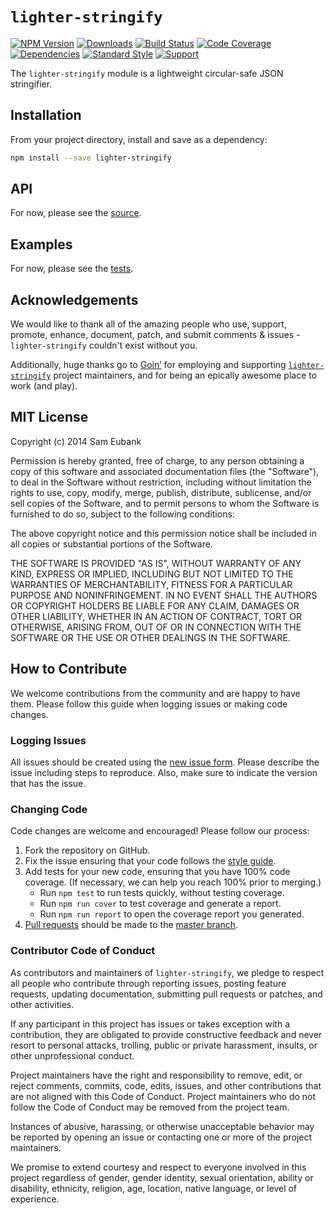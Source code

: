 # `lighter-stringify`
[![NPM Version](https://img.shields.io/npm/v/lighter-stringify.svg)](https://npmjs.org/package/lighter-stringify)
[![Downloads](https://img.shields.io/npm/dm/lighter-stringify.svg)](https://npmjs.org/package/lighter-stringify)
[![Build Status](https://img.shields.io/travis/lighterio/lighter-stringify.svg)](https://travis-ci.org/lighterio/lighter-stringify)
[![Code Coverage](https://img.shields.io/coveralls/lighterio/lighter-stringify/master.svg)](https://coveralls.io/r/lighterio/lighter-stringify)
[![Dependencies](https://img.shields.io/david/lighterio/lighter-stringify.svg)](https://david-dm.org/lighterio/lighter-stringify)
[![Standard Style](https://img.shields.io/badge/code%20style-standard-brightgreen.svg)](https://github.com/feross/standard)
[![Support](https://img.shields.io/gratipay/Lighter.io.svg)](https://gratipay.com/Lighter.io/)

The `lighter-stringify` module is a lightweight circular-safe JSON stringifier.


## Installation

From your project directory, install and save as a dependency:
```bash
npm install --save lighter-stringify
```


## API

For now, please see the [source](https://github.com/lighterio/lighter-stringify/blob/master/lighter-stringify.js).


## Examples

For now, please see the [tests](https://github.com/lighterio/lighter-stringify/blob/master/test/type.js).


## Acknowledgements

We would like to thank all of the amazing people who use, support,
promote, enhance, document, patch, and submit comments & issues -
`lighter-stringify` couldn't exist without you.

Additionally, huge thanks go to [Goin’](https://goin.io) for employing
and supporting [`lighter-stringify`](http://lighter.io/lighter-stringify) project
maintainers, and for being an epically awesome place to work (and play).


## MIT License

Copyright (c) 2014 Sam Eubank

Permission is hereby granted, free of charge, to any person obtaining a copy
of this software and associated documentation files (the "Software"), to deal
in the Software without restriction, including without limitation the rights
to use, copy, modify, merge, publish, distribute, sublicense, and/or sell
copies of the Software, and to permit persons to whom the Software is
furnished to do so, subject to the following conditions:

The above copyright notice and this permission notice shall be included in all
copies or substantial portions of the Software.

THE SOFTWARE IS PROVIDED "AS IS", WITHOUT WARRANTY OF ANY KIND, EXPRESS OR
IMPLIED, INCLUDING BUT NOT LIMITED TO THE WARRANTIES OF MERCHANTABILITY,
FITNESS FOR A PARTICULAR PURPOSE AND NONINFRINGEMENT. IN NO EVENT SHALL THE
AUTHORS OR COPYRIGHT HOLDERS BE LIABLE FOR ANY CLAIM, DAMAGES OR OTHER
LIABILITY, WHETHER IN AN ACTION OF CONTRACT, TORT OR OTHERWISE, ARISING FROM,
OUT OF OR IN CONNECTION WITH THE SOFTWARE OR THE USE OR OTHER DEALINGS IN THE
SOFTWARE.


## How to Contribute

We welcome contributions from the community and are happy to have them.
Please follow this guide when logging issues or making code changes.

### Logging Issues

All issues should be created using the
[new issue form](https://github.com/lighterio/lighter-stringify/issues/new).
Please describe the issue including steps to reproduce. Also, make sure
to indicate the version that has the issue.

### Changing Code

Code changes are welcome and encouraged! Please follow our process:

1. Fork the repository on GitHub.
2. Fix the issue ensuring that your code follows the
   [style guide](http://lighter.io/style-guide).
3. Add tests for your new code, ensuring that you have 100% code coverage.
   (If necessary, we can help you reach 100% prior to merging.)
   * Run `npm test` to run tests quickly, without testing coverage.
   * Run `npm run cover` to test coverage and generate a report.
   * Run `npm run report` to open the coverage report you generated.
4. [Pull requests](http://help.github.com/send-pull-requests/) should be made
   to the [master branch](https://github.com/lighterio/lighter-stringify/tree/master).

### Contributor Code of Conduct

As contributors and maintainers of `lighter-stringify`, we pledge to respect all
people who contribute through reporting issues, posting feature requests,
updating documentation, submitting pull requests or patches, and other
activities.

If any participant in this project has issues or takes exception with a
contribution, they are obligated to provide constructive feedback and never
resort to personal attacks, trolling, public or private harassment, insults, or
other unprofessional conduct.

Project maintainers have the right and responsibility to remove, edit, or
reject comments, commits, code, edits, issues, and other contributions
that are not aligned with this Code of Conduct. Project maintainers who do
not follow the Code of Conduct may be removed from the project team.

Instances of abusive, harassing, or otherwise unacceptable behavior may be
reported by opening an issue or contacting one or more of the project
maintainers.

We promise to extend courtesy and respect to everyone involved in this project
regardless of gender, gender identity, sexual orientation, ability or
disability, ethnicity, religion, age, location, native language, or level of
experience.
